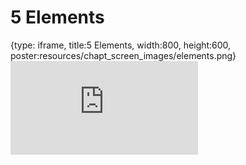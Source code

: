 # 5 Elements
 
{type: iframe, title:5 Elements, width:800, height:600, poster:resources/chapt_screen_images/elements.png}
![](https://hutchdatascience.org/Overleaf_and_LaTeX_for_Scientific_Articles/elements.html)
 

 
